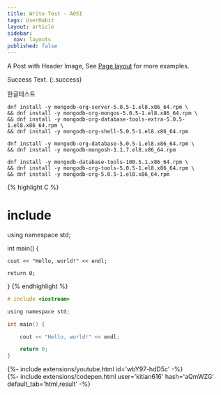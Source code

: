 ```yaml
---
title: Write Test - AOSI
tags: UserHabit
layout: article
sidebar:
  nav: layouts
published: false
---
```


A Post with Header Image, See [Page layout](https://tianqi.name/jekyll-TeXt-theme/samples.html#page-layout) for more examples.


Success Text.
{:.success}


한글테스트

```
dnf install -y mongodb-org-server-5.0.5-1.el8.x86_64.rpm \
&& dnf install -y mongodb-org-mongos-5.0.5-1.el8.x86_64.rpm \
&& dnf install -y mongodb-org-database-tools-extra-5.0.5-1.el8.x86_64.rpm \
&& dnf install -y mongodb-org-shell-5.0.5-1.el8.x86_64.rpm

dnf install -y mongodb-org-database-5.0.5-1.el8.x86_64.rpm \
&& dnf install -y mongodb-mongosh-1.1.7.el8.x86_64.rpm

dnf install -y mongodb-database-tools-100.5.1.x86_64.rpm \
&& dnf install -y mongodb-org-tools-5.0.5-1.el8.x86_64.rpm \
&& dnf install -y mongodb-org-5.0.5-1.el8.x86_64.rpm
```


{% highlight C %}
# include <iostream>

using namespace std;

int main() {

    cout << "Hello, world!" << endl;

    return 0;
}
{% endhighlight %}

~~~c
# include <iostream>

using namespace std;

int main() {

    cout << "Hello, world!" << endl;

    return 0;
}
~~~



<div>{%- include extensions/youtube.html id='wbY97-hdD5c' -%}</div>


<div>{%- include extensions/codepen.html user='kitian616' hash='aQmWZG' default_tab='html,result' -%}</div>
<!--more-->
